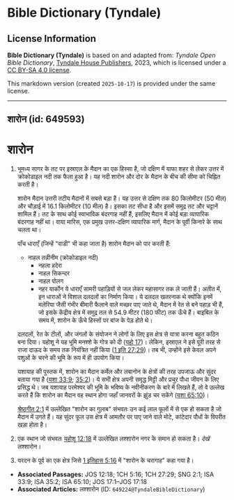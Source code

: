 # Bible Dictionary (Tyndale)

## License Information

**Bible Dictionary (Tyndale)** is based on and adapted from: _Tyndale Open Bible Dictionary_, [Tyndale House Publishers](https://tyndaleopenresources.com/), 2023, which is licensed under a [CC BY-SA 4.0 license](https://creativecommons.org/licenses/by-sa/4.0/legalcode.en).

This markdown version (created `2025-10-17`) is provided under the same license.



--------------------------------

## शारोन (id: 649593)

शारोन
=====

1. भूमध्य सागर के तट पर इस्राएल के मैदान का एक हिस्सा है, जो दक्षिण में याफा शहर से लेकर उत्तर में क्रोकोडाइल नदी तक फैला हुआ है। यह नदी शारोन और दोर के मैदान के बीच की सीमा को चिह्नित करती है।

    शारोन मैदान उत्तरी तटीय मैदानों में सबसे बड़ा है। यह उत्तर से दक्षिण तक 80 किलोमीटर (50 मील) और चौड़ाई में 16\.1 किलोमीटर (10 मील) है। इसका तट सीधा है और इसमें समुद्र तट और चट्टानें शामिल हैं। तट के साथ कोई स्वाभाविक बंदरगाह नहीं हैं, इसलिए मैदान में कोई बड़ा व्यापारिक बंदरगाह नहीं था। वाया मारिस, एक प्रमुख उत्तर\-दक्षिण व्यापारिक मार्ग, मैदान के पूर्वी किनारे के साथ चलता था।

    पाँच धाराएँ (जिन्हें "वाडी" भी कहा जाता है) शारोन मैदान को पार करती हैं:

    * नाहल तन्नीनीम (क्रोकोडाइल नदी)
        * नहला हदेरा
        * नाहल सिकन्दर
        * नाहल पोलग
        * नहर यार्कोन
        ये धाराएँ सामरी पहाड़ियों से जल लेकर महासागर तक ले जाती हैं। अतीत में, इन धाराओं ने विशाल दलदलों का निर्माण किया। ये दलदल खतरनाक थे क्योंकि इनमें मलेरिया जैसी गंभीर बीमारी फैलाने वाले मच्छर पाए जाते थे, मैदान में रेत से बने पहाड़ भी हैं, जो इसके केंद्रीय क्षेत्र में समुद्र तल से 54\.9 मीटर (180 फीट) तक ऊँचे हैं। बाइबिल के समय में, शारोन के ऊँचे हिस्सों पर बांज के पेड़ होते थे।

    दलदलों, रेत के टीलों, और जंगलों के संयोजन ने लोगों के लिए इस क्षेत्र से यात्रा करना बहुत कठिन बना दिया। यहोशू ने यह भूमि मनश्शे के गोत्र को दी ([यहो 17](https://ref.ly/Josh17:1-Josh17:18))। लेकिन, इस्राएल ने इसे पूरी तरह से राजा दाऊद के समय तक नियंत्रित नहीं किया ([1 इति 27:29](https://ref.ly/1Chr27:29))। तब भी, उन्होंने इसे केवल अपने पशुओं के चरने की भूमि के रूप में ही उपयोग किया।

    यशायाह की पुस्तक में, शारोन का मैदान कर्मेल और लबानोन के क्षेत्रों की तरह उपजाऊ और सुंदर बताया गया है ([यशा 33:9](https://ref.ly/Isa33:9); [35:2](https://ref.ly/Isa35:2))। ये सभी क्षेत्र अपनी समृद्ध मिट्टी और प्रचुर पौधा जीवन के लिए प्रसिद्ध थे। जब यशायाह परमेश्वर की भूमि के भविष्य के नवीनीकरण के बारे में लिखते हैं, तो वे उल्लेख करते हैं कि शारोन का मैदान वह स्थान होगा जहाँ जानवरों के झुंड चर सकेंगे ([यशा 65:10](https://ref.ly/Isa65:10))।

    [श्रेष्ठगीत 2:1](https://ref.ly/Song2:1) में उल्लेखित "शारोन का गुलाब" संभवतः उन कई लाल फूलों में से एक हो सकता है जो मैदान में उगते हैं। यह सुंदर फूल उस क्षेत्र में आमतौर पर पाए जाने वाले मोटे, कांटेदार पौधों के विपरीत खड़ा होता है।

2. एक स्थान जो संभवतः [यहोशू 12:18](https://ref.ly/Josh12:18) में उल्लेखित लश्शारोन नगर के समान हो सकता है। *देखें* लश्शारोन।
3. यरदन के पूर्व का एक क्षेत्र जिसे [1 इतिहास 5:16](https://ref.ly/1Chr5:16) में "शारोन के चरागाह" कहा गया है।

* **Associated Passages:** JOS 12:18; 1CH 5:16; 1CH 27:29; SNG 2:1; ISA 33:9; ISA 35:2; ISA 65:10; JOS 17:1–JOS 17:18
* **Associated Articles:** लश्शारोन (ID: `649224@TyndaleBibleDictionary`)

